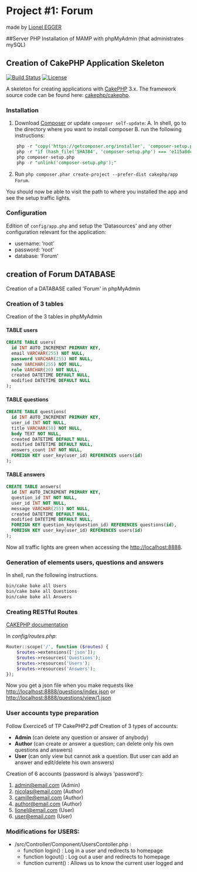 # Project #1: Forum
made by [Lionel EGGER](mailto:lionelegger@gmail.com)

##Server PHP
Installation of MAMP with phpMyAdmin (that administrates mySQL)

## Creation of CakePHP Application Skeleton

[![Build Status](https://img.shields.io/travis/cakephp/app/master.svg?style=flat-square)](https://travis-ci.org/cakephp/app)
[![License](https://img.shields.io/packagist/l/cakephp/app.svg?style=flat-square)](https://packagist.org/packages/cakephp/app)

A skeleton for creating applications with [CakePHP](http://cakephp.org) 3.x.
The framework source code can be found here: [cakephp/cakephp](https://github.com/cakephp/cakephp).

### Installation

1. Download [Composer](http://getcomposer.org/doc/00-intro.md) or update `composer self-update`:
A. In shell, go to the directory where you want to install composer
B. run the following instructions:
```sql
    php -r "copy('https://getcomposer.org/installer', 'composer-setup.php');"
    php -r "if (hash_file('SHA384', 'composer-setup.php') === 'e115a8dc7871f15d853148a7fbac7da27d6c0030b848d9b3dc09e2a0388afed865e6a3d6b3c0fad45c48e2b5fc1196ae') { echo 'Installer verified'; } else { echo 'Installer corrupt'; unlink('composer-setup.php'); } echo PHP_EOL;"
    php composer-setup.php
    php -r "unlink('composer-setup.php');"
```
2. Run `php composer.phar create-project --prefer-dist cakephp/app Forum`.

You should now be able to visit the path to where you installed the app and see the setup traffic lights.

### Configuration
Edition of `config/app.php` and setup the 'Datasources' and any other configuration relevant for the application:
- username: ‘root’
- password: ‘root’
- database: ‘Forum’

## creation of Forum DATABASE
Creation of a DATABASE called 'Forum' in phpMyAdmin

### Creation of 3 tables
Creation of the 3 tables in phpMyAdmin

#### TABLE users
```sql
CREATE TABLE users(
  id INT AUTO_INCREMENT PRIMARY KEY,
  email VARCHAR(255) NOT NULL,
  password VARCHAR(255) NOT NULL,
  name VARCHAR(255) NOT NULL,
  role VARCHAR(20) NOT NULL,
  created DATETIME DEFAULT NULL,
  modified DATETIME DEFAULT NULL
);
```
#### TABLE questions
```sql
CREATE TABLE questions(
  id INT AUTO_INCREMENT PRIMARY KEY,
  user_id INT NOT NULL,
  title VARCHAR(50) NOT NULL,
  body TEXT NOT NULL,
  created DATETIME DEFAULT NULL,
  modified DATETIME DEFAULT NULL,
  answers_count INT NOT NULL,
  FOREIGN KEY user_key(user_id) REFERENCES users(id)
);
```

#### TABLE answers
```sql
CREATE TABLE answers(
  id INT AUTO_INCREMENT PRIMARY KEY,
  question_id INT NOT NULL,
  user_id INT NOT NULL,
  message VARCHAR(255) NOT NULL,
  created DATETIME DEFAULT NULL,
  modified DATETIME DEFAULT NULL,
  FOREIGN KEY question_key(question_id) REFERENCES questions(id),
  FOREIGN KEY user_key(user_id) REFERENCES users(id)
);
```

Now all traffic lights are green when accessing the [http://localhost:8888](http://localhost:8888/).

### Generation of elements users, questions and answers
In shell, run the following instructions.
```sh
bin/cake bake all Users
bin/cake bake all Questions
bin/cake bake all Answers
```

### Creating RESTful Routes
[CAKEPHP documentation](http://book.cakephp.org/3.0/en/development/routing.html#resource-routes)

In *config/routes.php*:
```php
Router::scope('/', function ($routes) {
    $routes->extensions(['json']);
    $routes->resources('Questions');
    $routes->resources('Users');
    $routes->resources('Answers');
});
```

Now you get a json file when you make requests like [http://localhost:8888/questions/index.json](http://localhost:8888/questions/index.json) or
[http://localhost:8888/questions/view/1.json](http://localhost:8888/questions/view/1.json)

### User accounts type preparation
Follow Exercice5 of TP CakePHP2.pdf
Creation of 3 types of accounts:
* **Admin** (can delete any question or answer of anybody)
* **Author** (can create or answer a question; can delete only his own questions and answers)
* **User** (can only view but cannot ask a question. But user can add an answer and edit/delete his own answers)

Creation of 6 accounts (password is always 'password'):
1. admin@email.com (Admin)
2. nicolas@email.com (Author)
3. camille@email.com (Author)
4. author@email.com (Author)
5. lionel@email.com (User)
6. user@email.com (User)

### Modifications for USERS:

* /src/Controller/Component/UsersContoller.php :
    - function login() : Log in a user and redirects to homepage
    - function logout() : Log out a user and redirects to homepage
    - function current() : Allows us to know the current user logged and 



